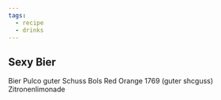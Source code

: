 ```yaml
---
tags:
  - recipe
  - drinks
---
```

## Sexy Bier

Bier
Pulco guter Schuss 
Bols Red Orange 1769 (guter shcguss) 
Zitronenlimonade 